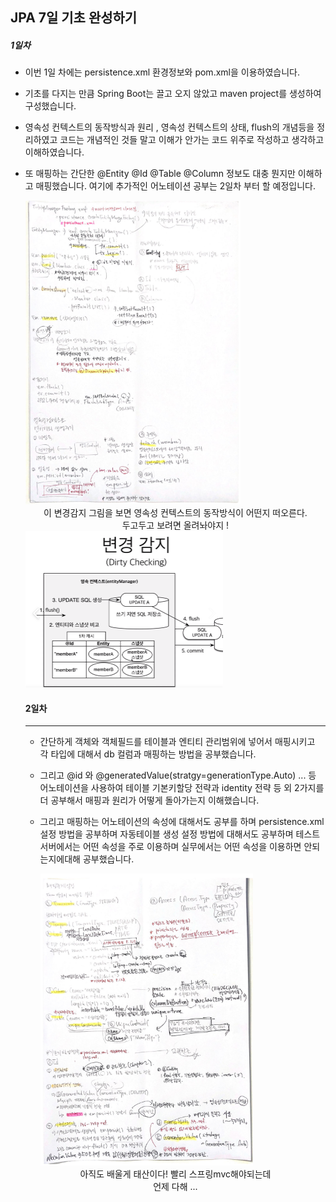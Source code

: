 ## JPA 7일 기초 완성하기

##### 1일차

- 이번 1일 차에는 persistence.xml 환경정보와 pom.xml을 이용하였습니다.

- 기초를 다지는 만큼 Spring Boot는 끌고 오지 않았고 maven project를 생성하여 구성했습니다.

- 영속성 컨텍스트의 동작방식과 원리 , 영속성 컨텍스트의 상태, flush의 개념등을 정리하였고 코드는 개념적인 것들 말고 이해가 안가는 코드 위주로 작성하고 생각하고 이해하였습니다.

- 또 매핑하는 간단한 @Entity @Id @Table @Column 정보도 대충 뭔지만 이해하고 매핑했습니다. 여기에 추가적인 어노테이션 공부는 2일차 부터 할 예정입니다.<br>

  <img src="정리\1일차정리.PNG" alt="1일차정리" style="zoom: 67%;" /> 

  

  <center> 이 변경감지 그림을 보면 영속성 컨텍스트의 동작방식이 어떤지 떠오른다.</center>

  <center> 두고두고 보려면 올려놔야지 ! </center>

  <img src="정리\변경감지캡처.PNG" alt="변경감지캡처" style="zoom:50%;" />

  #### 2일차

  <hr>

  - 간단하게 객체와 객체필드를 테이블과 엔티티 관리범위에 넣어서 매핑시키고 각 타입에 대해서 db 컬럼과 매핑하는 방법을 공부했습니다.

  - 그리고 @id 와 @generatedValue(stratgy=generationType.Auto) ... 등 어노테이션을 사용하여 테이블 기본키할당 전략과 identity 전략 등 외 2가지를 더 공부해서 매핑과 원리가 어떻게 돌아가는지 이해했습니다.

  - 그리고 매핑하는 어노테이션의 속성에 대해서도 공부를 하며 persistence.xml 설정 방법을 공부하며 자동테이블 생성 설정 방법에 대해서도 공부하며 테스트서버에서는 어떤 속성을 주로 이용하며 실무에서는 어떤 속성을 이용하면 안되는지에대해 공부했습니다.

    <img src="정리\2일차정리.PNG" alt="1일차정리" style="zoom: 67%;" />

  <center>아직도 배울게 태산이다! 빨리 스프링mvc해야되는데 </center>

  <center> 언제 다해 ... </center>

